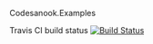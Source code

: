 Codesanook.Examples

Travis CI build status
[![Build Status](https://travis-ci.org/aaronamm/CodeSanook.Examples.svg?branch=master)](https://travis-ci.org/aaronamm/CodeSanook.Examples)
